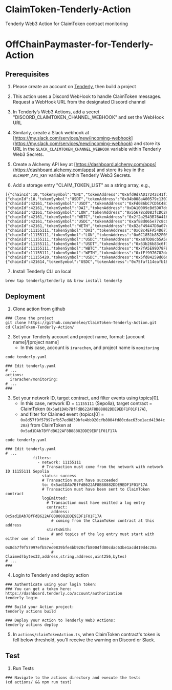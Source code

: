 # ClaimToken-Tenderly-Action

Tenderly Web3 Action for ClaimToken contract monitoring

# OffChainPaymaster-for-Tenderly-Action

## Prerequisites

1. Please create an account on [Tenderly](https://dashboard.tenderly.co/), then build a project

2. This action uses a Discord WebHook to handle ClaimToken messages. Request a WebHook URL from the designated Discord channel

3. In Tenderly’s Web3 Actions, add a secret "DISCORD_CLAIMTOKEN_CHANNEL_WEBHOOK" and set the WebHook URL

4. Similarly, create a Slack webhook at [https://my.slack.com/services/new/incoming-webhook](https://my.slack.com/services/new/incoming-webhook) and store its URL in the `SLACK_CLAIMTOKEN_CHANNEL_WEBHOOK` variable within Tenderly Web3 Secrets.

5. Create a Alchemy API key at [https://dashboard.alchemy.com/apps](https://dashboard.alchemy.com/apps) and store its key in the `ALCHEMY_API_KEY` variable within Tenderly Web3 Secrets.

6. Add a storage entry "CLAIM_TOKEN_LIST" as a string array, e.g.,

```
[{"chainId":10,"tokenSymbol":"UNI","tokenAddress":"0x6fd9d7AD17242c41f7131d257212c54A0e816691","totalAmount":1000000.123456789},{"chainId":10,"tokenSymbol":"USDT","tokenAddress":"0x94b008aA00579c1307B0EF2c499aD98a8ce58e58","totalAmount":1000000.123456789},{"chainId":42161,"tokenSymbol":"USDT","tokenAddress":"0xFd086bC7CD5C481DCC9C85ebE478A1C0b69FCbb9","totalAmount":1000000.123456789},{"chainId":42161,"tokenSymbol":"DAI","tokenAddress":"0xDA10009cBd5D07dd0CeCc66161FC93D7c9000da1","totalAmount":1000000.123456789},{"chainId":42161,"tokenSymbol":"LON","tokenAddress":"0x55678cd083fcDC2947a0Df635c93C838C89454A3","totalAmount":1000000.1234567},{"chainId":42161,"tokenSymbol":"WBTC","tokenAddress":"0x2f2a2543B76A4166549F7aaB2e75Bef0aefC5B0f","totalAmount":1000000.1234567},{"chainId":42161,"tokenSymbol":"USDC","tokenAddress":"0xaf88d065e77c8cC2239327C5EDb3A432268e5831","totalAmount":1000000.1234567},{"chainId":42161,"tokenSymbol":"WETH","tokenAddress":"0x82aF49447D8a07e3bd95BD0d56f35241523fBab1","totalAmount":1000000.1234567},{"chainId":11155111,"tokenSymbol":"DAI","tokenAddress":"0xC8c4EFA54D6774F55DD09134a901865ff286321e","totalAmount":23332.4},{"chainId":11155111,"tokenSymbol":"LON","tokenAddress":"0x6C1851b852F05bdc7c0BE1A088532E4999fD94Fa","totalAmount":483183.4},{"chainId":11155111,"tokenSymbol":"USDC","tokenAddress":"0xa07DD8cb5A5c4254B5da0456AFD597A60a92b633","totalAmount":1000000.1234567},{"chainId":11155111,"tokenSymbol":"USDT","tokenAddress":"0x63b26b83c6f38433B2b6a7214fC2c569a4F4069A","totalAmount":492835.123456789},{"chainId":11155111,"tokenSymbol":"WBTC","tokenAddress":"0x7fA5E99D78FB17379C467B3dC5D0F63AcED6a80D","totalAmount":468.123456789},{"chainId":11155111,"tokenSymbol":"WETH","tokenAddress":"0xfFf9976782d46CC05630D1f6eBAb18b2324d6B14","totalAmount":1000000.1234567},{"chainId":11155420,"tokenSymbol":"USDC","tokenAddress":"0x5fd84259d66Cd46123540766Be93DFE6D43130D7","totalAmount":1000000.1234567},{"chainId":421614,"tokenSymbol":"USDC","tokenAddress":"0x75faf114eafb1BDbe2F0316DF893fd58CE46AA4d","totalAmount":1000000.1234567}]
```

7. Install Tenderly CLI on local

```shell
brew tap tenderly/tenderly && brew install tenderly
```

## Deployment

1. Clone action from github

```shell
### Clone the project
git clone https://github.com/oneleo/ClaimToken-Tenderly-Action.git
cd ClaimToken-Tenderly-Action/
```

2. Set your Tenderly account and project name, format: [account name]/[project name]
   - In this case, account is `irarachen`, and project name is `monitoring`

```shell
code tenderly.yaml

### Edit tenderly.yaml
# ...
actions:
  irarachen/monitoring:
# ...
###
```

3. Set your network ID, target contract, and filter events using topics[0].
   - In this case, network ID = `11155111` (Sepolia), target contract = ClaimToken (`0x5ad1DAb7BfFdB622AF8B88882DDE9EDF1F01F17A`),
   - and filter for Claimed event (topics[0] = `0x8d57f9f57997efb57ed0839bfe4bb920cfb8004fd80cdac63be1acd419d4c28a`) from ClaimToken at `0x5ad1DAb7BfFdB622AF8B88882DDE9EDF1F01F17A`

```shell
code tenderly.yaml

### Edit tenderly.yaml
# ...
            filters:
              - network: 11155111
                # Transaction must come from the network with network ID 11155111 Sepolia
                status: success
                # Transaction must have succeeded
                to: 0x5ad1DAb7BfFdB622AF8B88882DDE9EDF1F01F17A
                # Transaction must have been sent to ClaimToken contract
                logEmitted:
                  # Transaction must have emitted a log entry
                  contract:
                    address: 0x5ad1DAb7BfFdB622AF8B88882DDE9EDF1F01F17A
                    # coming from the ClaimToken contract at this address
                  startsWith:
                    # and topics of the log entry must start with either one of these
                    - 0x8d57f9f57997efb57ed0839bfe4bb920cfb8004fd80cdac63be1acd419d4c28a
                    # Claimed(bytes32,address,string,address,uint256,bytes)
# ...
###
```

4. Login to Tenderly and deploy action

```
### Authenticate using your login token:
### You can get a token here: https://dashboard.tenderly.co/account/authorization
tenderly login

### Build your Action project:
tenderly actions build

### Deploy your Action to Tenderly Web3 Actions:
tenderly actions deploy
```

5. In `actions/claimTokenAction.ts`, when ClaimToken contract's token is fell below threshold, you'll receive the warning on Discord or Slack.

## Test

1. Run Tests

```
### Navigate to the actions directory and execute the tests
(cd actions/ && npm run test)
```
